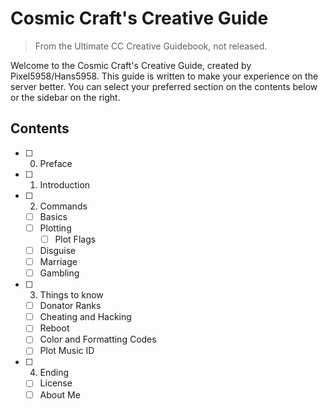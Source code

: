 # Cosmic Craft's Creative Guide
> From the Ultimate CC Creative Guidebook, not released.

Welcome to the Cosmic Craft's Creative Guide, created by Pixel5958/Hans5958. This guide is written to make your experience on the server better. You can select your preferred section on the contents below or the sidebar on the right.

## Contents

- [ ] 0. Preface
- [ ] 1. Introduction
- [ ] 2. Commands
  - [ ] Basics
  - [ ] Plotting
    - [ ] Plot Flags
  - [ ] Disguise
  - [ ] Marriage
  - [ ] Gambling
- [ ] 3. Things to know
  - [ ] Donator Ranks
  - [ ] Cheating and Hacking
  - [ ] Reboot
  - [ ] Color and Formatting Codes
  - [ ] Plot Music ID
- [ ] 4. Ending
  - [ ] License
  - [ ] About Me
